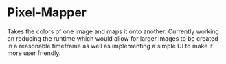 # Pixel-Mapper
Takes the colors of one image and maps it onto another. Currently working on reducing the runtime which would allow for larger images to be 
created in a reasonable timeframe as well as implementing a simple UI to make it more user friendly.
